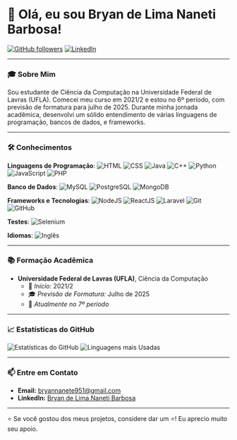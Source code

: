 # 👋 Olá, eu sou Bryan de Lima Naneti Barbosa!

[![GitHub followers](https://img.shields.io/github/followers/BryanNaneti.svg?style=social&label=Follow)](https://github.com/BryanNaneti) 
[![LinkedIn](https://img.shields.io/badge/LinkedIn-blue?style=flat&logo=linkedin&label=Connect)](https://www.linkedin.com/in/bryannaneti)

---

### 🎓 Sobre Mim

Sou estudante de Ciência da Computação na Universidade Federal de Lavras (UFLA). Comecei meu curso em 2021/2 e estou no 6º período, com previsão de formatura para julho de 2025. Durante minha jornada acadêmica, desenvolvi um sólido entendimento de várias linguagens de programação, bancos de dados, e frameworks.

---

### 🛠️ Conhecimentos

**Linguagens de Programação**:
![HTML](https://img.shields.io/badge/HTML-E34F26?style=flat&logo=html5&logoColor=white)
![CSS](https://img.shields.io/badge/CSS-1572B6?style=flat&logo=css3&logoColor=white)
![Java](https://img.shields.io/badge/Java-007396?style=flat&logo=java&logoColor=white)
![C++](https://img.shields.io/badge/C++-00599C?style=flat&logo=cplusplus&logoColor=white)
![Python](https://img.shields.io/badge/Python-3776AB?style=flat&logo=python&logoColor=white)
![JavaScript](https://img.shields.io/badge/JavaScript-F7DF1E?style=flat&logo=javascript&logoColor=black)
![PHP](https://img.shields.io/badge/PHP-777BB4?style=flat&logo=php&logoColor=white)

**Banco de Dados**:
![MySQL](https://img.shields.io/badge/MySQL-4479A1?style=flat&logo=mysql&logoColor=white)
![PostgreSQL](https://img.shields.io/badge/PostgreSQL-336791?style=flat&logo=postgresql&logoColor=white)
![MongoDB](https://img.shields.io/badge/MongoDB-47A248?style=flat&logo=mongodb&logoColor=white)

**Frameworks e Tecnologias**:
![NodeJS](https://img.shields.io/badge/Node.js-339933?style=flat&logo=nodedotjs&logoColor=white)
![ReactJS](https://img.shields.io/badge/ReactJS-61DAFB?style=flat&logo=react&logoColor=black)
![Laravel](https://img.shields.io/badge/Laravel-FF2D20?style=flat&logo=laravel&logoColor=white)
![Git](https://img.shields.io/badge/Git-F05032?style=flat&logo=git&logoColor=white)
![GitHub](https://img.shields.io/badge/GitHub-181717?style=flat&logo=github&logoColor=white)

**Testes**:
![Selenium](https://img.shields.io/badge/Selenium-43B02A?style=flat&logo=selenium&logoColor=white)

**Idiomas**:
![Inglês](https://img.shields.io/badge/Ingl%C3%AAs-B%C3%A1sico-blue)

---

### 📚 Formação Acadêmica

- **Universidade Federal de Lavras (UFLA)**, Ciência da Computação
  - 📅 *Início:* 2021/2
  - 🎓 *Previsão de Formatura:* Julho de 2025
  - 🎯 *Atualmente no 7º período*

---



### 📈 Estatísticas do GitHub

![Estatísticas do GitHub](https://github-readme-stats.vercel.app/api?username=BryanNaneti&show_icons=true&theme=radical)
![Linguagens mais Usadas](https://github-readme-stats.vercel.app/api/top-langs/?username=BryanNaneti&layout=compact&theme=radical)

---

### 📫 Entre em Contato

- **Email:** [bryannanete951@gmail.com](mailto:bryannanete951@gmail.com)
- **LinkedIn:** [Bryan de Lima Naneti Barbosa](https://www.linkedin.com/in/bryannaneti)

---

⭐️ Se você gostou dos meus projetos, considere dar um ⭐️! Eu aprecio muito seu apoio.

